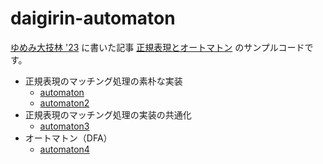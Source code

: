 # daigirin-automaton

[ゆめみ大技林 '23](https://yumemi-inc.booth.pm/items/4790963) に書いた記事 [正規表現とオートマトン](https://zenn.dev/yumemi_inc/articles/usami_automaton) のサンプルコードです。

* 正規表現のマッチング処理の素朴な実装
    * [automaton](./automaton)
    * [automaton2](./automaton2)
* 正規表現のマッチング処理の実装の共通化
    * [automaton3](./automaton3)
* オートマトン（DFA）
    * [automaton4](./automaton4)

